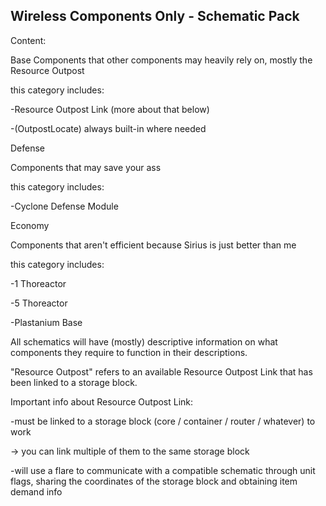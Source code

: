 Wireless Components Only - Schematic Pack
-----------------------------------------




Content:



Base
 Components that other components may heavily rely on, mostly the Resource Outpost
 
 this category includes:
 
 -Resource Outpost Link (more about that below)
 
 -(OutpostLocate) always built-in where needed



Defense

 Components that may save your ass
 
 this category includes:
 
 -Cyclone Defense Module



Economy

 Components that aren't efficient because Sirius is just better than me
 
 this category includes:
 
 -1 Thoreactor
 
 -5 Thoreactor
 
 -Plastanium Base




All schematics will have (mostly) descriptive information on what components they require to function in their descriptions.

"Resource Outpost" refers to an available Resource Outpost Link that has been linked to a storage block.




Important info about Resource Outpost Link:

 -must be linked to a storage block (core / container / router / whatever) to work
 
 -> you can link multiple of them to the same storage block
 
 -will use a flare to communicate with a compatible schematic through unit flags, sharing the coordinates of the storage block and obtaining item demand info
 

